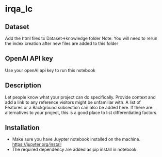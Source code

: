 # irqa_lc

## Dataset
Add the html files to Dataset->knowledge folder
Note: You will need to rerun the index creation after new files are added to this folder

## OpenAI API key
Use your openAI api key to run this notebook

## Description
Let people know what your project can do specifically. Provide context and add a link to any reference visitors might be unfamiliar with. A list of Features or a Background subsection can also be added here. If there are alternatives to your project, this is a good place to list differentiating factors.

## Installation
* Make sure you have Juypter notebook installed on the machine. https://jupyter.org/install
* The required dependency are added as pip install in notebook.
